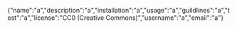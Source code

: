 {"name":"a","description":"a","installation":"a","usage":"a","guildlines":"a","test":"a","license":"CC0 (Creative Commons)","username":"a","email":"a"}